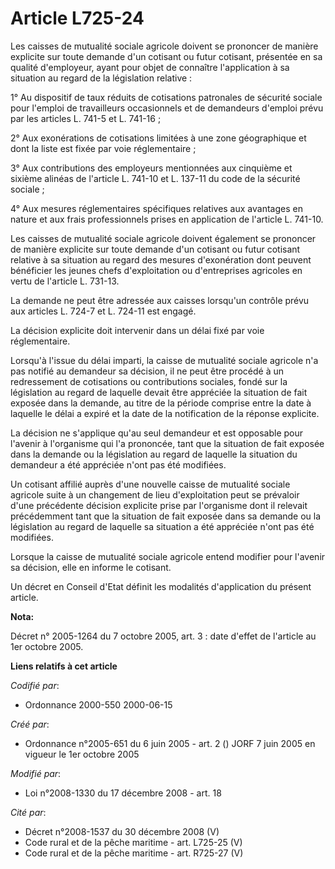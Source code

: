 # Article L725-24

Les caisses de mutualité sociale agricole doivent se prononcer de manière explicite sur toute demande d'un cotisant ou futur
cotisant, présentée en sa qualité d'employeur, ayant pour objet de connaître l'application à sa situation au regard de la
législation relative :

1° Au dispositif de taux réduits de cotisations patronales de sécurité sociale pour l'emploi de travailleurs occasionnels et
de demandeurs d'emploi prévu par les articles L. 741-5 et L. 741-16 ;

2° Aux exonérations de cotisations limitées à une zone géographique et dont la liste est fixée par voie réglementaire ;

3° Aux contributions des employeurs mentionnées aux cinquième et sixième alinéas de l'article L. 741-10 et L. 137-11 du code
de la sécurité sociale ;

4° Aux mesures réglementaires spécifiques relatives aux avantages en nature et aux frais professionnels prises en application
de l'article L. 741-10.

Les caisses de mutualité sociale agricole doivent également se prononcer de manière explicite sur toute demande d'un cotisant
ou futur cotisant relative à sa situation au regard des mesures d'exonération dont peuvent bénéficier les jeunes chefs
d'exploitation ou d'entreprises agricoles en vertu de l'article L. 731-13.

La demande ne peut être adressée aux caisses lorsqu'un contrôle prévu aux articles L. 724-7 et L. 724-11 est engagé.

La décision explicite doit intervenir dans un délai fixé par voie réglementaire.

Lorsqu'à l'issue du délai imparti, la caisse de mutualité sociale agricole n'a pas notifié au demandeur sa décision, il ne
peut être procédé à un redressement de cotisations ou contributions sociales, fondé sur la législation au regard de laquelle
devait être appréciée la situation de fait exposée dans la demande, au titre de la période comprise entre la date à laquelle
le délai a expiré et la date de la notification de la réponse explicite.

La décision ne s'applique qu'au seul demandeur et est opposable pour l'avenir à l'organisme qui l'a prononcée, tant que la
situation de fait exposée dans la demande ou la législation au regard de laquelle la situation du demandeur a été appréciée
n'ont pas été modifiées.

Un cotisant affilié auprès d'une nouvelle caisse de mutualité sociale agricole suite à un changement de lieu d'exploitation
peut se prévaloir d'une précédente décision explicite prise par l'organisme dont il relevait précédemment tant que la
situation de fait exposée dans sa demande ou la législation au regard de laquelle sa situation a été appréciée n'ont pas été
modifiées.

Lorsque la caisse de mutualité sociale agricole entend modifier pour l'avenir sa décision, elle en informe le cotisant.

Un décret en Conseil d'Etat définit les modalités d'application du présent article.

**Nota:**

Décret n° 2005-1264 du 7 octobre 2005, art. 3 : date d'effet de l'article au 1er octobre 2005.

**Liens relatifs à cet article**

_Codifié par_:

  - Ordonnance 2000-550 2000-06-15

_Créé par_:

  - Ordonnance n°2005-651 du 6 juin 2005 - art. 2 () JORF 7 juin 2005 en vigueur le 1er octobre 2005

_Modifié par_:

  - Loi n°2008-1330 du 17 décembre 2008 - art. 18

_Cité par_:

  - Décret n°2008-1537 du 30 décembre 2008 (V)
  - Code rural et de la pêche maritime - art. L725-25 (V)
  - Code rural et de la pêche maritime - art. R725-27 (V)
